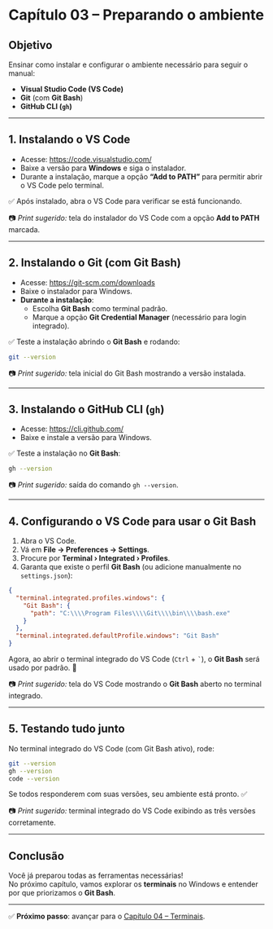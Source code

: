 # Capítulo 03 – Preparando o ambiente

## Objetivo
Ensinar como instalar e configurar o ambiente necessário para seguir o manual:  
- **Visual Studio Code (VS Code)**  
- **Git** (com **Git Bash**)  
- **GitHub CLI (`gh`)**

---

## 1. Instalando o VS Code
- Acesse: <https://code.visualstudio.com/>  
- Baixe a versão para **Windows** e siga o instalador.  
- Durante a instalação, marque a opção **“Add to PATH”** para permitir abrir o VS Code pelo terminal.  

✅ Após instalado, abra o VS Code para verificar se está funcionando.  

📷 *Print sugerido:* tela do instalador do VS Code com a opção **Add to PATH** marcada.  

---

## 2. Instalando o Git (com Git Bash)
- Acesse: <https://git-scm.com/downloads>  
- Baixe o instalador para Windows.  
- **Durante a instalação**:  
  - Escolha **Git Bash** como terminal padrão.  
  - Marque a opção **Git Credential Manager** (necessário para login integrado).  

✅ Teste a instalação abrindo o **Git Bash** e rodando:
```bash
git --version
```

📷 *Print sugerido:* tela inicial do Git Bash mostrando a versão instalada.  

---

## 3. Instalando o GitHub CLI (`gh`)
- Acesse: <https://cli.github.com/>  
- Baixe e instale a versão para Windows.  

✅ Teste a instalação no **Git Bash**:
```bash
gh --version
```

📷 *Print sugerido:* saída do comando `gh --version`.  

---

## 4. Configurando o VS Code para usar o Git Bash
1. Abra o VS Code.  
2. Vá em **File → Preferences → Settings**.  
3. Procure por **Terminal › Integrated › Profiles**.  
4. Garanta que existe o perfil **Git Bash** (ou adicione manualmente no `settings.json`):  
```json
{
  "terminal.integrated.profiles.windows": {
    "Git Bash": {
      "path": "C:\\\\Program Files\\\\Git\\\\bin\\\\bash.exe"
    }
  },
  "terminal.integrated.defaultProfile.windows": "Git Bash"
}
```

Agora, ao abrir o terminal integrado do VS Code (`Ctrl` + `` ` ``), o **Git Bash** será usado por padrão. 🎉  

📷 *Print sugerido:* tela do VS Code mostrando o **Git Bash** aberto no terminal integrado.  

---

## 5. Testando tudo junto
No terminal integrado do VS Code (com Git Bash ativo), rode:
```bash
git --version
gh --version
code --version
```

Se todos responderem com suas versões, seu ambiente está pronto. ✅  

📷 *Print sugerido:* terminal integrado do VS Code exibindo as três versões corretamente.  

---

## Conclusão
Você já preparou todas as ferramentas necessárias!  
No próximo capítulo, vamos explorar os **terminais** no Windows e entender por que priorizamos o **Git Bash**.

---

✅ **Próximo passo**: avançar para o [Capítulo 04 – Terminais](./04-terminais.md).
